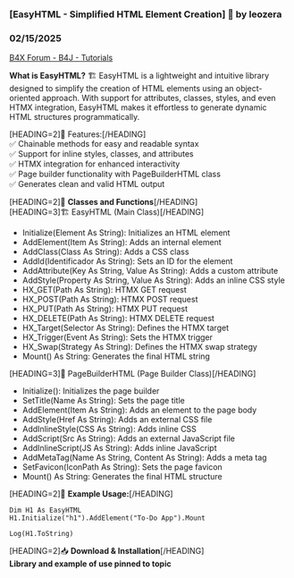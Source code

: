 ### [EasyHTML - Simplified HTML Element Creation] 🚀 by leozera
### 02/15/2025
[B4X Forum - B4J - Tutorials](https://www.b4x.com/android/forum/threads/165626/)

**What is EasyHTML?** 🏗️ EasyHTML is a lightweight and intuitive library designed to simplify the creation of HTML elements using an object-oriented approach. With support for attributes, classes, styles, and even HTMX integration, EasyHTML makes it effortless to generate dynamic HTML structures programmatically.  
  
  
[HEADING=2]🌟 Features:[/HEADING]  
✅ Chainable methods for easy and readable syntax  
✅ Support for inline styles, classes, and attributes  
✅ HTMX integration for enhanced interactivity  
✅ Page builder functionality with PageBuilderHTML class  
✅ Generates clean and valid HTML output  
  
  
[HEADING=2]🔧 **Classes and Functions**[/HEADING]  
[HEADING=3]🏗️ EasyHTML (Main Class)[/HEADING]  

- Initialize(Element As String): Initializes an HTML element
- AddElement(Item As String): Adds an internal element
- AddClass(Class As String): Adds a CSS class
- AddId(Identificador As String): Sets an ID for the element
- AddAttribute(Key As String, Value As String): Adds a custom attribute
- AddStyle(Property As String, Value As String): Adds an inline CSS style
- HX\_GET(Path As String): HTMX GET request
- HX\_POST(Path As String): HTMX POST request
- HX\_PUT(Path As String): HTMX PUT request
- HX\_DELETE(Path As String): HTMX DELETE request
- HX\_Target(Selector As String): Defines the HTMX target
- HX\_Trigger(Event As String): Sets the HTMX trigger
- HX\_Swap(Strategy As String): Defines the HTMX swap strategy
- Mount() As String: Generates the final HTML string

[HEADING=3]📄 PageBuilderHTML (Page Builder Class)[/HEADING]  

- Initialize(): Initializes the page builder
- SetTitle(Name As String): Sets the page title
- AddElement(Item As String): Adds an element to the page body
- AddStyle(Href As String): Adds an external CSS file
- AddInlineStyle(CSS As String): Adds inline CSS
- AddScript(Src As String): Adds an external JavaScript file
- AddInlineScript(JS As String): Adds inline JavaScript
- AddMetaTag(Name As String, Content As String): Adds a meta tag
- SetFavicon(IconPath As String): Sets the page favicon
- Mount() As String: Generates the final HTML structure

  
  
[HEADING=2]📌 **Example Usage:**[/HEADING]  

```B4X
Dim H1 As EasyHTML  
H1.Initialize("h1").AddElement("To-Do App").Mount  
  
Log(H1.ToString)
```

  
  
  
[HEADING=2]📥 **Download & Installation**[/HEADING]  
**Library and example of use pinned to topic**